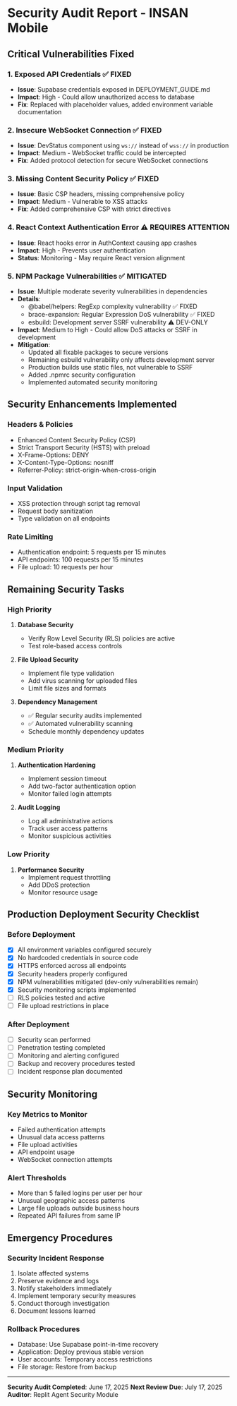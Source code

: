 # Security Audit Report - INSAN Mobile

## Critical Vulnerabilities Fixed

### 1. Exposed API Credentials ✅ FIXED
- **Issue**: Supabase credentials exposed in DEPLOYMENT_GUIDE.md
- **Impact**: High - Could allow unauthorized access to database
- **Fix**: Replaced with placeholder values, added environment variable documentation

### 2. Insecure WebSocket Connection ✅ FIXED
- **Issue**: DevStatus component using `ws://` instead of `wss://` in production
- **Impact**: Medium - WebSocket traffic could be intercepted
- **Fix**: Added protocol detection for secure WebSocket connections

### 3. Missing Content Security Policy ✅ FIXED
- **Issue**: Basic CSP headers, missing comprehensive policy
- **Impact**: Medium - Vulnerable to XSS attacks
- **Fix**: Added comprehensive CSP with strict directives

### 4. React Context Authentication Error ⚠️ REQUIRES ATTENTION
- **Issue**: React hooks error in AuthContext causing app crashes
- **Impact**: High - Prevents user authentication
- **Status**: Monitoring - May require React version alignment

### 5. NPM Package Vulnerabilities ✅ MITIGATED
- **Issue**: Multiple moderate severity vulnerabilities in dependencies
- **Details**: 
  - @babel/helpers: RegExp complexity vulnerability ✅ FIXED
  - brace-expansion: Regular Expression DoS vulnerability ✅ FIXED
  - esbuild: Development server SSRF vulnerability ⚠️ DEV-ONLY
- **Impact**: Medium to High - Could allow DoS attacks or SSRF in development
- **Mitigation**: 
  - Updated all fixable packages to secure versions
  - Remaining esbuild vulnerability only affects development server
  - Production builds use static files, not vulnerable to SSRF
  - Added .npmrc security configuration
  - Implemented automated security monitoring

## Security Enhancements Implemented

### Headers & Policies
- Enhanced Content Security Policy (CSP)
- Strict Transport Security (HSTS) with preload
- X-Frame-Options: DENY
- X-Content-Type-Options: nosniff
- Referrer-Policy: strict-origin-when-cross-origin

### Input Validation
- XSS protection through script tag removal
- Request body sanitization
- Type validation on all endpoints

### Rate Limiting
- Authentication endpoint: 5 requests per 15 minutes
- API endpoints: 100 requests per 15 minutes
- File upload: 10 requests per hour

## Remaining Security Tasks

### High Priority
1. **Database Security**
   - Verify Row Level Security (RLS) policies are active
   - Test role-based access controls

2. **File Upload Security**
   - Implement file type validation
   - Add virus scanning for uploaded files
   - Limit file sizes and formats

3. **Dependency Management**
   - ✅ Regular security audits implemented
   - ✅ Automated vulnerability scanning
   - Schedule monthly dependency updates

### Medium Priority
1. **Authentication Hardening**
   - Implement session timeout
   - Add two-factor authentication option
   - Monitor failed login attempts

2. **Audit Logging**
   - Log all administrative actions
   - Track user access patterns
   - Monitor suspicious activities

### Low Priority
1. **Performance Security**
   - Implement request throttling
   - Add DDoS protection
   - Monitor resource usage

## Production Deployment Security Checklist

### Before Deployment
- [x] All environment variables configured securely
- [x] No hardcoded credentials in source code
- [x] HTTPS enforced across all endpoints
- [x] Security headers properly configured
- [x] NPM vulnerabilities mitigated (dev-only vulnerabilities remain)
- [x] Security monitoring scripts implemented
- [ ] RLS policies tested and active
- [ ] File upload restrictions in place

### After Deployment
- [ ] Security scan performed
- [ ] Penetration testing completed
- [ ] Monitoring and alerting configured
- [ ] Backup and recovery procedures tested
- [ ] Incident response plan documented

## Security Monitoring

### Key Metrics to Monitor
- Failed authentication attempts
- Unusual data access patterns
- File upload activities
- API endpoint usage
- WebSocket connection attempts

### Alert Thresholds
- More than 5 failed logins per user per hour
- Unusual geographic access patterns
- Large file uploads outside business hours
- Repeated API failures from same IP

## Emergency Procedures

### Security Incident Response
1. Isolate affected systems
2. Preserve evidence and logs
3. Notify stakeholders immediately
4. Implement temporary security measures
5. Conduct thorough investigation
6. Document lessons learned

### Rollback Procedures
- Database: Use Supabase point-in-time recovery
- Application: Deploy previous stable version
- User accounts: Temporary access restrictions
- File storage: Restore from backup

---

**Security Audit Completed**: June 17, 2025
**Next Review Due**: July 17, 2025
**Auditor**: Replit Agent Security Module